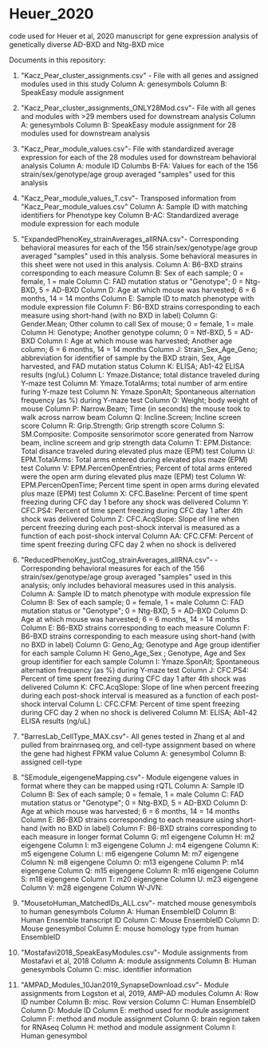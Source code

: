 # Heuer_2020
code used for Heuer et al, 2020 manuscript for gene expression analysis of genetically diverse AD-BXD and Ntg-BXD mice

Documents in this repository:

1) "Kacz_Pear_cluster_assignments.csv" - File with all genes and assigned modules used in this study 
  Column A: genesymbols
  Column B: SpeakEasy module assignment

2) "Kacz_Pear_cluster_assignments_ONLY28Mod.csv"- File with all genes and modules with >29 members used for downstream analysis
  Column A: genesymbols
  Column B: SpeakEasy module assignment for 28 modules used for downstream analysis

3) "Kacz_Pear_module_values.csv"- File with standardized average expression for each of the 28 modules used for downstream behavioral analysis
  Column A: module ID 
  Columbs B-FA: Values for each of the 156 strain/sex/genotype/age group averaged "samples" used for this analysis

4) "Kacz_Pear_module_values_T.csv"- Transposed information from "Kacz_Pear_module_values.csv" 
  Column A: Sample ID with matching identifiers for Phenotype key
  Column B-AC: Standardized average module expression for each module

5) "ExpandedPhenoKey_strainAverages_allRNA.csv"- Corresponding behavioral measures for each of the 156 strain/sex/genotype/age group averaged "samples" used in this analysis. Some behavioral measures in this sheet were not used in this analysis.
  Column A: B6-BXD strains corresponding to each measure 
  Column B: Sex of each sample; 0 = female, 1 = male
  Column C: FAD mutation status or "Genotype"; 0 = Ntg-BXD, 5 = AD-BXD
  Column D: Age at which mouse was harvested; 6 = 6 months, 14 = 14 months
  Column E: Sample ID to match phenotype with module expression file
  Column F: B6-BXD strains corresponding to each measure using short-hand (with no BXD in label)
  Column G: Gender.Mean; Other column to call Sex of mouse; 0 = female, 1 = male
  Column H: Genotype; Another genotype column; 0 = Ntf-BXD, 5 = AD-BXD
  Column I: Age at which mouse was harvested; Another age column; 6 = 6 months, 14 = 14 months
  Column J: Strain_Sex_Age_Geno; abbreviation for identifier of sample by the BXD strain, Sex, Age harvested, and FAD mutation status
  Column K: ELISA; Ab1-42 ELISA results (ng/uL)
  Column L: Ymaze.Distance; total distance traveled during Y-maze test
  Column M: Ymaze.TotalArms; total number of arm entire furing Y-maze test
  Column N: Ymaze.SponAlt; Spontaneous alternation frequency (as %) during Y-maze test
  Column O: Weight; body weight of mouse 
  Column P: Narrow.Beam; Time (in seconds) the mouse took to walk across narrow beam
  Column Q: Incline.Screen; Incline screen score
  Column R: Grip.Strength: Grip strength score
  Column S: SM.Composite: Composite sensorimotor score generated from Narrow beam, incline screem and grip strength data
  Column T: EPM.Distance: Total disance traveled during elevated plus maze (EPM) test
  Column U: EPM.TotalArms: Total arms entered during elevated plus maze (EPM) test
  Column V: EPM.PercenOpenEntries; Percent of total arms entered were the open arm during elevated plus maze (EPM) test
  Column W: EPM.PercenOpenTime; Percent time spent in open arms during elevated plus maze (EPM) test
  Column X: CFC.Baseline: Percent of time spent freezing during CFC day 1 before any shock was delivered
  Column Y: CFC.PS4: Percent of time spent freezing during CFC day 1 after 4th shock was delivered
  Column Z: CFC.AcqSlope: Slope of line when percent freezing during each post-shock interval is measured as a function of each post-shock interval
  Column AA: CFC.CFM: Percent of time spent freezing during CFC day 2 when no shock is delivered

6) "ReducedPhenoKey_justCog_strainAverages_allRNA.csv"- - Corresponding behavioral measures for each of the 156 strain/sex/genotype/age group averaged "samples" used in this analysis; only includes behavioral measures used in this analysis.
  Column A: Sample ID to match phenotype with module expression file
  Column B: Sex of each sample; 0 = female, 1 = male
  Column C: FAD mutation status or "Genotype"; 0 = Ntg-BXD, 5 = AD-BXD
  Column D: Age at which mouse was harvested; 6 = 6 months, 14 = 14 months
  Column E: B6-BXD strains corresponding to each measure 
  Column F: B6-BXD strains corresponding to each measure using short-hand (with no BXD in label)
  Column G: Geno_Ag; Genotype and Age group identifier for each sample
  Column H: Geno_Age_Sex ; Genotype, Age and Sex group identifier for each sample
  Column I: Ymaze.SponAlt; Spontaneous alternation frequency (as %) during Y-maze test
  Column J: CFC.PS4: Percent of time spent freezing during CFC day 1 after 4th shock was delivered
  Column K: CFC.AcqSlope: Slope of line when percent freezing during each post-shock interval is measured as a function of each post-shock interval
  Column L: CFC.CFM: Percent of time spent freezing during CFC day 2 when no shock is delivered
  Column M: ELISA; Ab1-42 ELISA results (ng/uL)

7) "BarresLab_CellType_MAX.csv"- All genes tested in Zhang et al and pulled from brainrnaseq.org, and cell-type assignment based on where the gene had highest FPKM value
  Column A: genesymbol
  Column B: assigned cell-type

8) "SEmodule_eigengeneMapping.csv"- Module eigengene values in format where they can be mapped using rQTL
  Column A: Sample ID 
  Column B: Sex of each sample; 0 = female, 1 = male
  Column C: FAD mutation status or "Genotype"; 0 = Ntg-BXD, 5 = AD-BXD
  Column D: Age at which mouse was harvested; 6 = 6 months, 14 = 14 months
  Column E: B6-BXD strains corresponding to each measure using short-hand (with no BXD in label)
  Column F: B6-BXD strains corresponding to each measure in longer format
  Column G: m1 eigengene
  Column H: m2 eigengene
  Column I: m3 eigengene
  Column J: m4 eigengene
  Column K: m5 eigengene
  Column L: m6 eigengene
  Column M: m7 eigengene
  Column N: m8 eigengene
  Column O: m13 eigengene
  Column P: m14 eigengene
  Column Q: m15 eigengene
  Column R: m16 eigengene
  Column S: m18 eigengene
  Column T: m20 eigengene
  Column U: m23 eigengene
  Column V: m28 eigengene
  Column W-JVN:

9) "MousetoHuman_MatchedIDs_ALL.csv"- matched mouse genesymbols to human genesymbols 
  Column A: Human EnsembleID
  Column B: Human Ensemble transcript ID
  Column C: Mouse EnsembleID
  Column D: Mouse genesymbol
  Column E: mouse homology type from human EnsembleID

10) "Mostafavi2018_SpeakEasyModules.csv"- Module assignments from Mostafavi et al, 2018
  Column A: module assignments
  Column B: Human genesymbols
  Column C: misc. identifier information

11) "AMPAD_Modules_10Jan2019_SynapseDownload.csv"- Module assignments from Logston et al, 2019, AMP-AD modules
  Column A: Row ID number
  Column B: misc. Row version
  Column C: Human EnsembleID
  Column D: Module ID
  Column E: method used for module assignment
  Column F: method and module assignment
  Column G: brain region taken for RNAseq
  Column H: method and module assignment
  Column I: Human genesymbol
  
  




